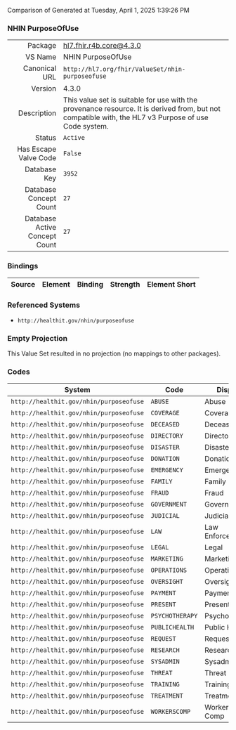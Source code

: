 Comparison of 
Generated at Tuesday, April 1, 2025 1:39:26 PM

### NHIN PurposeOfUse

|      |     |
| ---: | --- |
| Package | hl7.fhir.r4b.core@4.3.0 |
| VS Name | NHIN PurposeOfUse |
| Canonical URL | `http://hl7.org/fhir/ValueSet/nhin-purposeofuse` |
| Version | 4.3.0 |
| Description | This value set is suitable for use with the provenance resource. It is derived from, but not compatible with, the HL7 v3 Purpose of use Code system. |
| Status | `Active` |
| Has Escape Valve Code | `False` |
| Database Key | `3952` |
| Database Concept Count | `27` |
| Database Active Concept Count | `27` |
### Bindings

| Source | Element | Binding | Strength | Element Short |
| ------ | ------- | ------- | -------- | ------------- |

### Referenced Systems

* `http://healthit.gov/nhin/purposeofuse`
### Empty Projection

This Value Set resulted in no projection (no mappings to other packages).

### Codes

| System | Code | Display |
| ------ | ---- | ------- |
| `http://healthit.gov/nhin/purposeofuse` | `ABUSE` | Abuse |
| `http://healthit.gov/nhin/purposeofuse` | `COVERAGE` | Coverage |
| `http://healthit.gov/nhin/purposeofuse` | `DECEASED` | Deceased |
| `http://healthit.gov/nhin/purposeofuse` | `DIRECTORY` | Directory |
| `http://healthit.gov/nhin/purposeofuse` | `DISASTER` | Disaster |
| `http://healthit.gov/nhin/purposeofuse` | `DONATION` | Donation |
| `http://healthit.gov/nhin/purposeofuse` | `EMERGENCY` | Emergency |
| `http://healthit.gov/nhin/purposeofuse` | `FAMILY` | Family |
| `http://healthit.gov/nhin/purposeofuse` | `FRAUD` | Fraud |
| `http://healthit.gov/nhin/purposeofuse` | `GOVERNMENT` | Government |
| `http://healthit.gov/nhin/purposeofuse` | `JUDICIAL` | Judicial |
| `http://healthit.gov/nhin/purposeofuse` | `LAW` | Law Enforcement |
| `http://healthit.gov/nhin/purposeofuse` | `LEGAL` | Legal |
| `http://healthit.gov/nhin/purposeofuse` | `MARKETING` | Marketing |
| `http://healthit.gov/nhin/purposeofuse` | `OPERATIONS` | Operations |
| `http://healthit.gov/nhin/purposeofuse` | `OVERSIGHT` | Oversight |
| `http://healthit.gov/nhin/purposeofuse` | `PAYMENT` | Payment |
| `http://healthit.gov/nhin/purposeofuse` | `PRESENT` | Present |
| `http://healthit.gov/nhin/purposeofuse` | `PSYCHOTHERAPY` | Psychotherapy |
| `http://healthit.gov/nhin/purposeofuse` | `PUBLICHEALTH` | Public Health |
| `http://healthit.gov/nhin/purposeofuse` | `REQUEST` | Request |
| `http://healthit.gov/nhin/purposeofuse` | `RESEARCH` | Research |
| `http://healthit.gov/nhin/purposeofuse` | `SYSADMIN` | Sysadmin |
| `http://healthit.gov/nhin/purposeofuse` | `THREAT` | Threat |
| `http://healthit.gov/nhin/purposeofuse` | `TRAINING` | Training |
| `http://healthit.gov/nhin/purposeofuse` | `TREATMENT` | Treatment |
| `http://healthit.gov/nhin/purposeofuse` | `WORKERSCOMP` | Worker's Comp |
